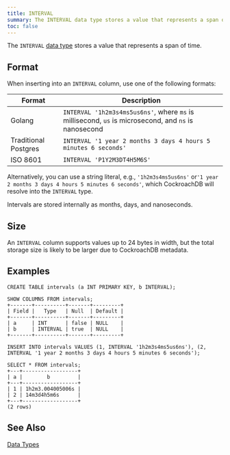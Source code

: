 ```yaml
---
title: INTERVAL
summary: The INTERVAL data type stores a value that represents a span of time.
toc: false
---
```


The `INTERVAL` [data type](data-types.html) stores a value that represents a span of time. 

<div id="toc"></div>

## Format

When inserting into an `INTERVAL` column, use one of the following formats:

Format | Description
-------|--------
Golang | `INTERVAL '1h2m3s4ms5us6ns'`, where `ms` is millisecond, `us` is microsecond, and `ns` is nanosecond
Traditional Postgres | `INTERVAL '1 year 2 months 3 days 4 hours 5 minutes 6 seconds'` 
ISO 8601 | `INTERVAL 'P1Y2M3DT4H5M6S'`

Alternatively, you can use a string literal, e.g., `'1h2m3s4ms5us6ns'` or`'1 year 2 months 3 days 4 hours 5 minutes 6 seconds'`, which CockroachDB will resolve into the `INTERVAL` type.

Intervals are stored internally as months, days, and nanoseconds.

## Size

An `INTERVAL` column supports values up to 24 bytes in width, but the total storage size is likely to be larger due to CockroachDB metadata. 

## Examples

~~~
CREATE TABLE intervals (a INT PRIMARY KEY, b INTERVAL);

SHOW COLUMNS FROM intervals;
+-------+----------+-------+---------+
| Field |   Type   | Null  | Default |
+-------+----------+-------+---------+
| a     | INT      | false | NULL    |
| b     | INTERVAL | true  | NULL    |
+-------+----------+-------+---------+

INSERT INTO intervals VALUES (1, INTERVAL '1h2m3s4ms5us6ns'), (2, INTERVAL '1 year 2 months 3 days 4 hours 5 minutes 6 seconds');

SELECT * FROM intervals;
+---+------------------+
| a |        b         |
+---+------------------+
| 1 | 1h2m3.004005006s |
| 2 | 14m3d4h5m6s      |
+---+------------------+
(2 rows)
~~~

## See Also

[Data Types](data-types.html)